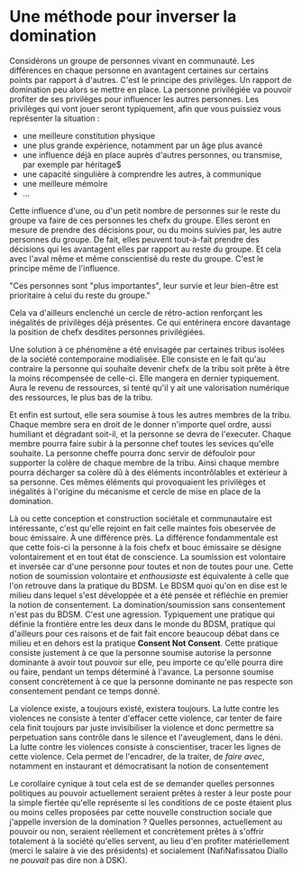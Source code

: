 # Une méthode pour inverser la domination

Considérons un groupe de personnes vivant en communauté.
Les différences en chaque personne en avantagent certaines sur certains points par rapport à d'autres.
C'est le principe des privilèges.
Un rapport de domination peu alors se mettre en place.
La personne privilégiée va pouvoir profiter de ses privilèges pour influencer les autres personnes.
Les privilèges qui vont jouer seront typiquement,
afin que vous puissiez vous représenter la situation :

- une meilleure constitution physique
- une plus grande expérience, notamment par un âge plus avancé
- une influence déjà en place auprès d'autres personnes, ou transmise, par exemple par héritage$
- une capacité singulière à comprendre les autres, à communique
- une meilleure mémoire
- ...

Cette influence d'une, ou d'un petit nombre de personnes sur le reste du groupe
va faire de ces personnes les chefx du groupe.
Elles seront en mesure de prendre des décisions pour, ou du moins suivies par, les autre personnes du groupe.
De fait, elles peuvent tout-à-fait prendre des décisions qui les avantagent elles par rapport au reste du groupe.
Et cela avec l'aval même et même conscientisé du reste du groupe. C'est le principe même de l'influence.

"Ces personnes sont "plus importantes", leur survie et leur bien-être est prioritaire à celui du reste du groupe."

Cela va d'ailleurs enclenché un cercle de rétro-action renforçant les inégalités de privilèges déjà présentes.
Ce qui entérinera encore davantage la position de chefx desdites personnes privilégiées.

Une solution à ce phénomène a été envisagée par certaines tribus isolées de la société contemporaine modialisée.
Elle consiste en le fait qu'au contraire la personne qui souhaite devenir chefx de la tribu
soit prête à être la moins récompensée de celle-ci.
Elle mangera en dernier typiquement.
Aura le revenu de ressources, si tenté qu'il y ait une valorisation numérique des ressources, le plus bas de la tribu.

Et enfin est surtout, elle sera soumise à tous les autres membres de la tribu.
Chaque membre sera en droit de le donner n'importe quel ordre, aussi humiliant et dégradant soit-il,
et la personne se devra de l'executer.
Chaque membre pourra faire subir à la personne chef toutes les sevices qu'elle souhaite.
La personne cheffe pourra donc servir de défouloir pour supporter la colère de chaque membre de la tribu.
Ainsi chaque membre pourra décharger sa colère dû à des éléments incontrôlables et extérieur à sa personne.
Ces mêmes éléments qui provoquaient les privilèges et inégalités à l'origine
du mécanisme et cercle de mise en place de la domination.

Là ou cette conception et construction sociétale et communautaire est intéressante,
c'est qu'elle rejoint en fait celle maintes fois obeservée de bouc émissaire.
À une différence près.
La différence fondammentale est que cette fois-ci la personne à la fois chefx et bouc émissaire
se désigne volontairement et en tout état de conscience.
La soumission est volontaire et inversée car d'une personne pour toutes et non de toutes pour une.
Cette notion de soumission volontaire et *enthousiaste* est équivalente à celle que l'on retrouve
dans la pratique du BDSM.
Le BDSM quoi qu'on en dise est le milieu dans lequel s'est développée et a été pensée et réfléchie en premier
la notion de consentement.
La domination/soumission sans consentement n'est pas du BDSM.
C'est une agression.
Typiquement une pratique qui définie la frontière entre les deux dans le monde du BDSM,
pratique qui d'ailleurs pour ces raisons et de fait fait encore beaucoup débat dans ce milieu et en dehors
est la pratique **Consent Not Consent**.
Cette pratique consiste justement à ce que la personne soumise autorise la personne dominante
à avoir tout pouvoir sur elle, peu importe ce qu'elle pourra dire ou faire, pendant un temps déterminé à l'avance.
La personne soumise consent concrètement
à ce que la personne dominante ne pas respecte son consentement pendant ce temps donné.

La violence existe, a toujours existé, existera toujours.
La lutte contre les violences ne consiste à tenter d'effacer cette violence,
car tenter de faire cela finit toujours par juste invisibiliser la violence
et donc permettre sa perpetuation sans contrôle dans le silence et l'aveuglement, dans le déni.
La lutte contre les violences consiste à conscientiser, tracer les lignes de cette violence.
Cela permet de l'encadrer, de la traiter, de *faire avec*,
notamment en instaurant et démocratisant la notion de consentement

Le corollaire cynique à tout cela est de se demander
quelles personnes politiques au pouvoir actuellement
seraient prêtes à rester à leur poste pour la simple fiertée qu'elle représente
si les conditions de ce poste étaient plus ou moins celles proposées par cette nouvelle construction sociale
que j'appelle inversion de la domination ?
Quelles personnes, actuellement au pouvoir ou non, seraient réellement et concrètement prêtes
à s'offrir totalement à la société qu'elles servent,
au lieu d'en profiter matériellement (merci le salaire à vie des présidents) et socialement
(NafiNafissatou Diallo ne *pouvait* pas dire non à DSK).
